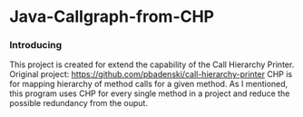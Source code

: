 # Java-Callgraph-from-CHP
### Introducing

This project is created for extend the capability of the Call Hierarchy Printer.
Original project: https://github.com/pbadenski/call-hierarchy-printer
CHP is for mapping hierarchy of method calls for a given method. As I mentioned, this program uses CHP for every single method in a project and reduce the possible redundancy from the ouput. 



